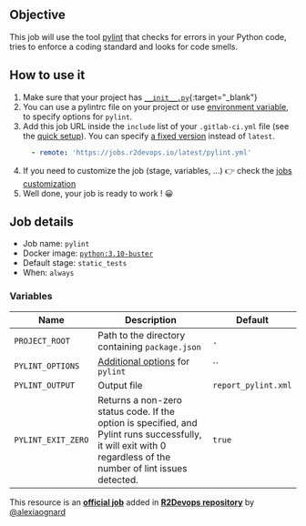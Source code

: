 ## Objective

This job will use the tool [pylint](https://pylint.pycqa.org/en/latest/intro.html) that checks for errors in your Python code, tries to enforce a coding standard and looks for code smells.

## How to use it

1. Make sure that your project has [`__init__.py`](https://docs.python.org/3/tutorial/modules.html){:target="_blank"} 
1. You can use a pylintrc file on your project or use [environment variable](https://pylint.pycqa.org/en/latest/user_guide/run.html), to specify options for `pylint`.
1. Add this job URL inside the `include` list of your `.gitlab-ci.yml` file (see the [quick setup](/use-the-hub/#quick-setup)). You can specify [a fixed version](#changelog) instead of `latest`.
    ```yaml
      - remote: 'https://jobs.r2devops.io/latest/pylint.yml'
    ```
1. If you need to customize the job (stage, variables, ...) 👉 check the [jobs
   customization](/use-the-hub/#jobs-customization)
1. Well done, your job is ready to work ! 😀

## Job details

* Job name: `pylint`
* Docker image:
[`python:3.10-buster`](https://hub.docker.com/r/_/python)
* Default stage: `static_tests`
* When: `always`

### Variables

| Name | Description | Default |
| ---- | ----------- | ------- |
| `PROJECT_ROOT` | Path to the directory containing `package.json`  | `.` |
| `PYLINT_OPTIONS` | [Additional options](https://pylint.pycqa.org/en/latest/user_guide/run.html) for `pylint` | `` |
| `PYLINT_OUTPUT` | Output file | `report_pylint.xml` |
| `PYLINT_EXIT_ZERO` | Returns a non-zero status code. If the option is specified, and Pylint runs successfully, it will exit with 0 regardless of the number of lint issues detected. | `true` |
This resource is an **[official job](https://docs.r2devops.io/faq-labels/)** added in [**R2Devops repository**](https://gitlab.com/r2devops/hub) by [@alexiaognard](https://gitlab.com/alexiaognard)